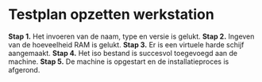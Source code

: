 # Testplan opzetten werkstation

**Stap 1.** Het invoeren van de naam, type en versie is gelukt.
**Stap 2.** Ingeven van de hoeveelheid RAM is gelukt.
**Stap 3.** Er is een virtuele harde schijf aangemaakt.
**Stap 4.** Het iso bestand is succesvol toegevoegd aan de machine.
**Stap 5.** De machine is opgestart en de installatieproces is afgerond.

